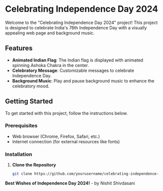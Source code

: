 # Celebrating Independence Day 2024

Welcome to the "Celebrating Independence Day 2024" project! This project is designed to celebrate India's 78th Independence Day with a visually appealing web page and background music. 

## Features

- **Animated Indian Flag**: The Indian flag is displayed with animated spinning Ashoka Chakra in the center.
- **Celebratory Message**: Customizable messages to celebrate Independence Day.
- **Background Music**: Play and pause background music to enhance the celebratory mood.

## Getting Started

To get started with this project, follow the instructions below.

### Prerequisites

- Web browser (Chrome, Firefox, Safari, etc.)
- Internet connection (for external resources like fonts)

### Installation

1. **Clone the Repository**

   ```bash
   git clone https://github.com/yourusername/celebrating-independence-day-2024.git
   ```

 **Best Wishes of Independence Day 2024!** - by Nishit Shivdasani
